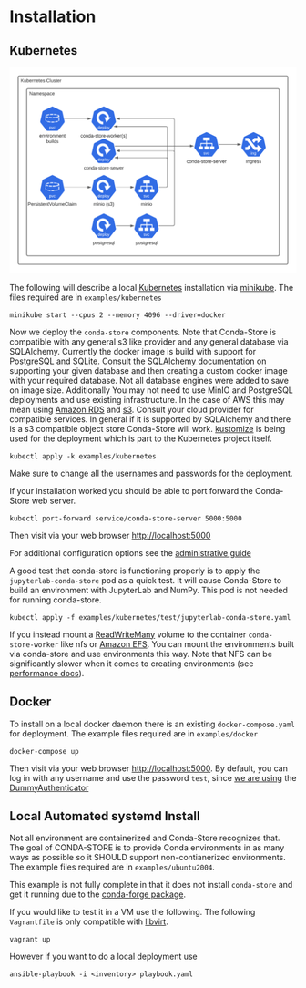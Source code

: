 # Installation

## Kubernetes

![Conda Store Kubernetes architecture diagram](_static/images/conda-store-installation-kubernetes.png)

The following will describe a local
[Kubernetes](https://kubernetes.io/) installation via [minikube](https://minikube.sigs.k8s.io/docs/). The
files required are in `examples/kubernetes`

```shell
minikube start --cpus 2 --memory 4096 --driver=docker
```

Now we deploy the `conda-store` components. Note that Conda-Store is
compatible with any general s3 like provider and any general database
via SQLAlchemy. Currently the docker image is build with support for
PostgreSQL and SQLite. Consult the [SQLAlchemy
documentation](https://docs.sqlalchemy.org/en/14/core/engines.html#database-urls)
on supporting your given database and then creating a custom docker
image with your required database. Not all database engines were added
to save on image size. Additionally You may not need to use MinIO and
PostgreSQL deployments and use existing infrastructure. In the case of
AWS this may mean using [Amazon RDS](https://aws.amazon.com/rds/) and
[s3](https://aws.amazon.com/s3/). Consult your cloud provider for
compatible services. In general if it is supported by SQLAlchemy and
there is a s3 compatible object store Conda-Store will
work. [kustomize](https://github.com/kubernetes-sigs/kustomize) is
being used for the deployment which is part to the Kubernetes project
itself.

```shell
kubectl apply -k examples/kubernetes
```

Make sure to change all the usernames and passwords for the
deployment.

If your installation worked you should be able to port forward the
Conda-Store web server.

```shell
kubectl port-forward service/conda-store-server 5000:5000
```

Then visit via your web browser [http://localhost:5000](http://localhost:5000)

For additional configuration options see the [administrative
guide](./administration.md)

A good test that conda-store is functioning properly is to apply the
`jupyterlab-conda-store` pod as a quick test. It will cause
Conda-Store to build an environment with JupyterLab and NumPy. This
pod is not needed for running conda-store.

```shell
kubectl apply -f examples/kubernetes/test/jupyterlab-conda-store.yaml
```

If you instead mount a
[ReadWriteMany](https://kubernetes.io/docs/concepts/storage/persistent-volumes/)
volume to the container `conda-store-worker` like nfs or
[Amazon EFS](https://aws.amazon.com/efs/). You can mount the environments
built via conda-store and use environments this way. Note that NFS can
be significantly slower when it comes to creating environments (see [performance docs](./administration.md#Performance)).

## Docker

To install on a local docker daemon there is an existing
`docker-compose.yaml` for deployment. The example files required are in
`examples/docker`

```shell
docker-compose up
```

Then visit via your web browser [http://localhost:5000](http://localhost:5000). By default, you can log in with any username and use the password `test`, since [we are using](https://github.com/Quansight/conda-store/blob/a679e5c4d2f2fe7d992fd93c5d90c34b38c513ef/tests/assets/jupyterhub_config.py#L4) the [DummyAuthenticator](https://github.com/jupyterhub/jupyterhub/blob/4e7936056744cdad31d608388a349207196efa56/jupyterhub/auth.py#L1122)

## Local Automated systemd Install

Not all environment are containerized and Conda-Store recognizes
that. The goal of CONDA-STORE is to provide Conda environments in as
many ways as possible so it SHOULD support non-contianerized
environments. The example files required are in
`examples/ubuntu2004`. 

This example is not fully complete in that it does not install
`conda-store` and get it running due to the [conda-forge
package](https://github.com/conda-forge/staged-recipes/pull/13933).

If you would like to test it in a VM use the following. The following
`Vagrantfile` is only compatible with [libvirt](https://libvirt.org/).

```shell
vagrant up
```

However if you want to do a local deployment use

```shell
ansible-playbook -i <inventory> playbook.yaml
```
